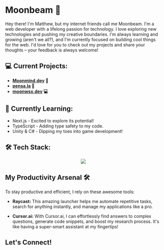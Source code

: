 # Moonbeam 🚀

Hey there! I'm Matthew, but my internet friends call me Moonbeam. I'm a web developer with a lifelong passion for technology. I love exploring new technologies and pushing my creative boundaries. I'm always learning and growing (aren't we all?), and I'm currently focused on building cool things for the web. I'd love for you to check out my projects and share your thoughts – your feedback is always welcome!

## 💻 Current Projects:

* **[Moonmind.dev](https://www.moonmind.dev) 🚀**
* **[pensa.la](https://www.pensa.la) 💌**
* **[moonwsx.dev](https://www.moonbeamws.dev) 💻**


## 🌱 Currently Learning:

* Next.js -  Excited to explore its potential!
* TypeScript -  Adding type safety to my code.
* Unity & C# - Dipping my toes into game development!

## 🛠️ Tech Stack:

<p align="center">
  <a href="https://skillicons.dev">
    <img src="https://skillicons.dev/icons?i=git,apple,bootstrap, cs, discord, electron, figma, firebase, html, nextjs ,npm,react, supabase, tailwind, ts, js, vercel, vite" />
  </a>
</p>

## My Productivity Arsenal 🛠️

To stay productive and efficient, I rely on these awesome tools:

* **Raycast:** This amazing launcher helps me automate repetitive tasks, search for anything instantly, and manage my applications like a pro.

* **Cursor.ai:** With Cursor.ai, I can effortlessly find answers to complex questions, generate code snippets, and boost my research process. It's like having a super-smart assistant at my fingertips!

## Let's Connect!
